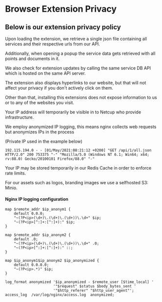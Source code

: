 # Browser Extension Privacy

## Below is our extension privacy policy <a href="#browserextensionprivacy-belowisourextensionprivacypolicy" id="browserextensionprivacy-belowisourextensionprivacypolicy"></a>

Upon loading the extension, we retrieve a single json file containing all services and their respective urls from our API.

Additionally, when opening a popup the service data gets retrieved with all points and documents in it.

We also check for extension updates by calling the same service DB API which is hosted on the same API server.

The extension also displays hyperlinks to our website, but that will not affect your privacy if you don't actively click on them.

Other than that, installing this extensions does not expose information to us or to any of the websites you visit.

Your IP address will temporarily be visible in to Netcup who provide infrastructure.

We employ anonymized IP logging, this means nginx collects web requests but anonymizes IPs in the process

(Private IP used in the example below)

```
192.115.194.0 - - [01/May/2021:08:21:12 +0200] "GET /api/1/all.json HTTP/2.0" 200 753375 "-" "Mozilla/5.0 (Windows NT 6.1; Win64; x64; rv:88.0) Gecko/20100101 Firefox/88.0" "-"
```

Your IP may be stored temporarily in our Redis Cache in order to enforce rate limits.

For our assets such as logos, branding images we use a selfhosted S3: Minio.

#### Nginx IP logging configuration <a href="#browserextensionprivacy-nginxiploggingconfiguration" id="browserextensionprivacy-nginxiploggingconfiguration"></a>

```
map $remote_addr $ip_anonym1 {
    default 0.0.0;
    "~(?P<ip>(\d+)\.(\d+)\.(\d+))\.\d+" $ip;
    "~(?P<ip>[^:]+:[^:]+):" $ip;
}

map $remote_addr $ip_anonym2 {
    default .0;
    "~(?P<ip>(\d+)\.(\d+)\.(\d+))\.\d+" .0;
    "~(?P<ip>[^:]+:[^:]+):" ::;
}

map $ip_anonym1$ip_anonym2 $ip_anonymized {
    default 0.0.0.0;
    "~(?P<ip>.*)" $ip;
}

log_format anonymized '$ip_anonymized - $remote_user [$time_local] ' 
                      '"$request" $status $body_bytes_sent ' 
                      '"$http_referer" "$http_user_agent"';
access_log  /var/log/nginx/access.log  anonymized;
```
